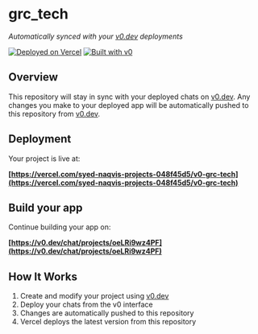 # grc_tech

*Automatically synced with your [v0.dev](https://v0.dev) deployments*

[![Deployed on Vercel](https://img.shields.io/badge/Deployed%20on-Vercel-black?style=for-the-badge&logo=vercel)](https://vercel.com/syed-naqvis-projects-048f45d5/v0-grc-tech)
[![Built with v0](https://img.shields.io/badge/Built%20with-v0.dev-black?style=for-the-badge)](https://v0.dev/chat/projects/oeLRi9wz4PF)

## Overview

This repository will stay in sync with your deployed chats on [v0.dev](https://v0.dev).
Any changes you make to your deployed app will be automatically pushed to this repository from [v0.dev](https://v0.dev).

## Deployment

Your project is live at:

**[https://vercel.com/syed-naqvis-projects-048f45d5/v0-grc-tech](https://vercel.com/syed-naqvis-projects-048f45d5/v0-grc-tech)**

## Build your app

Continue building your app on:

**[https://v0.dev/chat/projects/oeLRi9wz4PF](https://v0.dev/chat/projects/oeLRi9wz4PF)**

## How It Works

1. Create and modify your project using [v0.dev](https://v0.dev)
2. Deploy your chats from the v0 interface
3. Changes are automatically pushed to this repository
4. Vercel deploys the latest version from this repository

